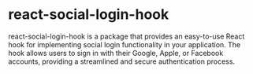 # react-social-login-hook
react-social-login-hook is a package that provides an easy-to-use React hook for implementing social login functionality in your application. The hook allows users to sign in with their Google, Apple, or Facebook accounts, providing a streamlined and secure authentication process.

